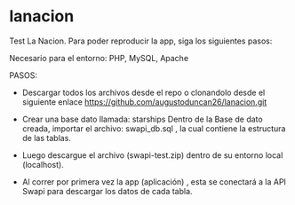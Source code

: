 # lanacion
Test La Nacion.
Para poder reproducir la app, siga los siguientes pasos:

Necesario para el entorno: PHP, MySQL, Apache

PASOS:

- Descargar todos los archivos desde el repo o clonandolo desde el siguiente enlace
https://github.com/augustoduncan26/lanacion.git

- Crear una base dato llamada: starships
Dentro de la Base de dato creada, importar el archivo: swapi_db.sql , la cual contiene la estructura de las tablas.

- Luego descargue el archivo (swapi-test.zip) dentro de su entorno local (localhost).

- Al correr por primera vez la app (aplicación) , esta se conectará a la API Swapi para descargar los datos de cada tabla.



